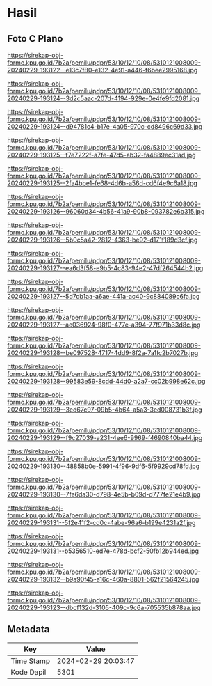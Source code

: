 # Hasil

## Foto C Plano

https://sirekap-obj-formc.kpu.go.id/7b2a/pemilu/pdpr/53/10/12/10/08/5310121008009-20240229-193122--e13c7f80-e132-4e91-a446-f6bee2995168.jpg

https://sirekap-obj-formc.kpu.go.id/7b2a/pemilu/pdpr/53/10/12/10/08/5310121008009-20240229-193124--3d2c5aac-207d-4194-929e-0e4fe9fd2081.jpg

https://sirekap-obj-formc.kpu.go.id/7b2a/pemilu/pdpr/53/10/12/10/08/5310121008009-20240229-193124--d94781c4-b17e-4a05-970c-cd8496c69d33.jpg

https://sirekap-obj-formc.kpu.go.id/7b2a/pemilu/pdpr/53/10/12/10/08/5310121008009-20240229-193125--f7e7222f-a7fe-47d5-ab32-fa4889ec31ad.jpg

https://sirekap-obj-formc.kpu.go.id/7b2a/pemilu/pdpr/53/10/12/10/08/5310121008009-20240229-193125--2fa4bbe1-fe68-4d6b-a56d-cd6f4e9c6a18.jpg

https://sirekap-obj-formc.kpu.go.id/7b2a/pemilu/pdpr/53/10/12/10/08/5310121008009-20240229-193126--96060d34-4b56-41a9-90b8-093782e6b315.jpg

https://sirekap-obj-formc.kpu.go.id/7b2a/pemilu/pdpr/53/10/12/10/08/5310121008009-20240229-193126--5b0c5a42-2812-4363-be92-d171f189d3cf.jpg

https://sirekap-obj-formc.kpu.go.id/7b2a/pemilu/pdpr/53/10/12/10/08/5310121008009-20240229-193127--ea6d3f58-e9b5-4c83-94e2-47df264544b2.jpg

https://sirekap-obj-formc.kpu.go.id/7b2a/pemilu/pdpr/53/10/12/10/08/5310121008009-20240229-193127--5d7db1aa-a6ae-441a-ac40-9c884089c6fa.jpg

https://sirekap-obj-formc.kpu.go.id/7b2a/pemilu/pdpr/53/10/12/10/08/5310121008009-20240229-193127--ae036924-98f0-477e-a394-77f971b33d8c.jpg

https://sirekap-obj-formc.kpu.go.id/7b2a/pemilu/pdpr/53/10/12/10/08/5310121008009-20240229-193128--be097528-4717-4dd9-8f2a-7a1fc2b7027b.jpg

https://sirekap-obj-formc.kpu.go.id/7b2a/pemilu/pdpr/53/10/12/10/08/5310121008009-20240229-193128--99583e59-8cdd-44d0-a2a7-cc02b998e62c.jpg

https://sirekap-obj-formc.kpu.go.id/7b2a/pemilu/pdpr/53/10/12/10/08/5310121008009-20240229-193129--3ed67c97-09b5-4b64-a5a3-3ed008731b3f.jpg

https://sirekap-obj-formc.kpu.go.id/7b2a/pemilu/pdpr/53/10/12/10/08/5310121008009-20240229-193129--f9c27039-a231-4ee6-9969-f4690840ba44.jpg

https://sirekap-obj-formc.kpu.go.id/7b2a/pemilu/pdpr/53/10/12/10/08/5310121008009-20240229-193130--48858b0e-5991-4f96-9df6-5f9929cd78fd.jpg

https://sirekap-obj-formc.kpu.go.id/7b2a/pemilu/pdpr/53/10/12/10/08/5310121008009-20240229-193130--7fa6da30-d798-4e5b-b09d-d777fe21e4b9.jpg

https://sirekap-obj-formc.kpu.go.id/7b2a/pemilu/pdpr/53/10/12/10/08/5310121008009-20240229-193131--5f2e41f2-cd0c-4abe-96a6-b199e4231a2f.jpg

https://sirekap-obj-formc.kpu.go.id/7b2a/pemilu/pdpr/53/10/12/10/08/5310121008009-20240229-193131--b5356510-ed7e-478d-bcf2-50fb12b944ed.jpg

https://sirekap-obj-formc.kpu.go.id/7b2a/pemilu/pdpr/53/10/12/10/08/5310121008009-20240229-193132--b9a90f45-a16c-460a-8801-562f21564245.jpg

https://sirekap-obj-formc.kpu.go.id/7b2a/pemilu/pdpr/53/10/12/10/08/5310121008009-20240229-193123--dbcf132d-3105-409c-9c6a-705535b878aa.jpg


## Metadata

| Key        | Value               |
| ---------- | ------------------- |
| Time Stamp | 2024-02-29 20:03:47 |
| Kode Dapil | 5301                |



